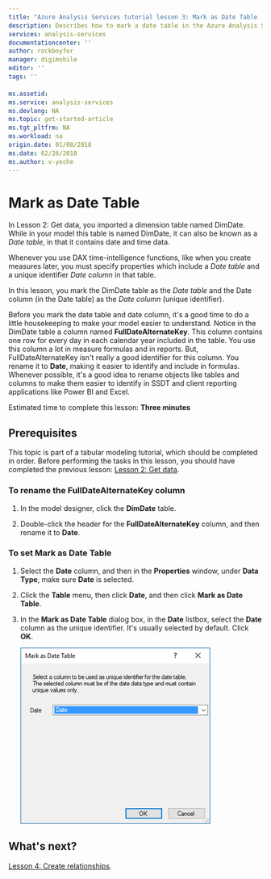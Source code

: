 ```yaml
---
title: "Azure Analysis Services tutorial lesson 3: Mark as Date Table | Azure"
description: Describes how to mark a date table in the Azure Analysis Services tutorial project. 
services: analysis-services
documentationcenter: ''
author: rockboyfor
manager: digimobile
editor: ''
tags: ''

ms.assetid: 
ms.service: analysis-services
ms.devlang: NA
ms.topic: get-started-article
ms.tgt_pltfrm: NA
ms.workload: na
origin.date: 01/08/2018
ms.date: 02/26/2018
ms.author: v-yeche
---
```

# Mark as Date Table

In Lesson 2: Get data, you imported a dimension table named DimDate. While in your model this table is named DimDate, it can also be known as a *Date table*, in that it contains date and time data.  

Whenever you use DAX time-intelligence functions, like when you create measures later, you must specify properties which include a *Date table* and a unique identifier *Date column* in that table.

In this lesson, you mark the DimDate table as the *Date table* and the Date column (in the Date table) as the *Date column* (unique identifier).  

Before you mark the date table and date column, it's a good time to do a little housekeeping to make your model easier to understand. Notice in the DimDate table a column named **FullDateAlternateKey**. This column contains one row for every day in each calendar year included in the table. You use this column a lot in measure formulas and in reports. But, FullDateAlternateKey isn't really a good identifier for this column. You rename it to **Date**, making it easier to identify and include in formulas. Whenever possible, it's a good idea to rename objects like tables and columns to make them easier to identify in SSDT and client reporting applications like Power BI and Excel. 

Estimated time to complete this lesson: **Three minutes**  

## Prerequisites  
This topic is part of a tabular modeling tutorial, which should be completed in order. Before performing the tasks in this lesson, you should have completed the previous lesson: [Lesson 2: Get data](../tutorials/aas-lesson-2-get-data.md). 

### To rename the FullDateAlternateKey column

1.  In the model designer, click the **DimDate** table.

2.  Double-click the header for the **FullDateAlternateKey** column, and then rename it to **Date**.

### To set Mark as Date Table  

1.  Select the **Date** column, and then in the **Properties** window, under **Data Type**, make sure  **Date** is selected.  

2.  Click the **Table** menu, then click **Date**, and then click **Mark as Date Table**.  

3.  In the **Mark as Date Table** dialog box, in the **Date** listbox, select the **Date** column as the unique identifier. It's usually selected by default. Click **OK**. 

    ![aas-lesson3-date-table](../tutorials/media/aas-lesson3-date-table.png)

## What's next?
[Lesson 4: Create relationships](../tutorials/aas-lesson-4-create-relationships.md).

<!--Update_Description: update meta properties, wording update -->